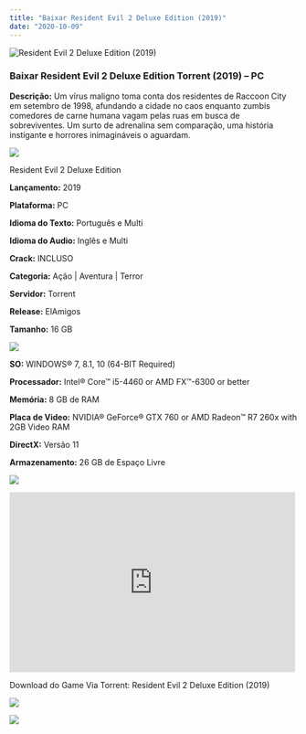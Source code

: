 ```yaml
---
title: "Baixar Resident Evil 2 Deluxe Edition (2019)"
date: "2020-10-09"
---
```


![Resident Evil 2 Deluxe Edition (2019)](https://1.bp.blogspot.com/-KZc4JU0f3hU/XxCko1lQN5I/AAAAAAAAA44/mBYDKscFgEIsqoqbRoJ6eT53axTMww_pwCNcBGAsYHQ/s320/poster.jpg "Resident Evil 2 Deluxe Edition (2019)")

### Baixar Resident Evil 2 Deluxe Edition Torrent (2019) – PC

**Descrição:** Um vírus maligno toma conta dos residentes de Raccoon City em setembro de 1998, afundando a cidade no caos enquanto zumbis comedores de carne humana vagam pelas ruas em busca de sobreviventes. Um surto de adrenalina sem comparação, uma história instigante e horrores inimagináveis o aguardam.

![](https://1.bp.blogspot.com/-XIAoZor_ewQ/Xt6k8H1cWZI/AAAAAAAAAi0/oGRR_ah4Rf449lfQQZDiX_22jAu7LLnJACPcBGAYYCw/s400/Bot{3b6f25e701f2c276e12462000761d99d36f4f564f6a12c5b7723aa1262fefb9b}25C3{3b6f25e701f2c276e12462000761d99d36f4f564f6a12c5b7723aa1262fefb9b}25A3o{3b6f25e701f2c276e12462000761d99d36f4f564f6a12c5b7723aa1262fefb9b}2Bde{3b6f25e701f2c276e12462000761d99d36f4f564f6a12c5b7723aa1262fefb9b}2BInforma{3b6f25e701f2c276e12462000761d99d36f4f564f6a12c5b7723aa1262fefb9b}25C3{3b6f25e701f2c276e12462000761d99d36f4f564f6a12c5b7723aa1262fefb9b}25A7{3b6f25e701f2c276e12462000761d99d36f4f564f6a12c5b7723aa1262fefb9b}25C3{3b6f25e701f2c276e12462000761d99d36f4f564f6a12c5b7723aa1262fefb9b}25B5es.jpg)

Resident Evil 2 Deluxe Edition

**Lançamento:** 2019

**Plataforma:** PC

**Idioma do Texto:** Português e Multi

**Idioma do Audio:** Inglês e Multi

**Crack:** INCLUSO

**Categoria:** Ação | Aventura | Terror

**Servidor:** Torrent

**Release:** ElAmigos

**Tamanho:** 16 GB

![](https://1.bp.blogspot.com/-h4INo_OBwls/Xt6lEEMpxNI/AAAAAAAAAi4/JjyyoRDYOagV83dzmOlHFitCwsklVMs6ACPcBGAYYCw/s400/Bot{3b6f25e701f2c276e12462000761d99d36f4f564f6a12c5b7723aa1262fefb9b}25C3{3b6f25e701f2c276e12462000761d99d36f4f564f6a12c5b7723aa1262fefb9b}25A3o{3b6f25e701f2c276e12462000761d99d36f4f564f6a12c5b7723aa1262fefb9b}2Bde{3b6f25e701f2c276e12462000761d99d36f4f564f6a12c5b7723aa1262fefb9b}2BRequisitos.jpg)

**SO:** WINDOWS® 7, 8.1, 10 (64-BIT Required)

**Processador:** Intel® Core™ i5-4460 or AMD FX™-6300 or better

**Memória:** 8 GB de RAM

**Placa de Video:** NVIDIA® GeForce® GTX 760 or AMD Radeon™ R7 260x with 2GB Video RAM

**DirectX:** Versão 11

**Armazenamento:** 26 GB de Espaço Livre

![](https://1.bp.blogspot.com/-rcYyVsnA81c/Xt6lZMZ2XiI/AAAAAAAAAjA/1MF2KKFyKSoUtwrodSDJRdpQoMNmnHOhwCPcBGAYYCw/s400/Bot{3b6f25e701f2c276e12462000761d99d36f4f564f6a12c5b7723aa1262fefb9b}25C3{3b6f25e701f2c276e12462000761d99d36f4f564f6a12c5b7723aa1262fefb9b}25A3o{3b6f25e701f2c276e12462000761d99d36f4f564f6a12c5b7723aa1262fefb9b}2Bde{3b6f25e701f2c276e12462000761d99d36f4f564f6a12c5b7723aa1262fefb9b}2BTrailer.jpg)

<iframe allow="accelerometer; autoplay; encrypted-media; gyroscope; picture-in-picture" allowfullscreen frameborder="0" height="315" src="https://www.youtube.com/embed/UMtizcIqj8k" width="500"></iframe>

Download do Game Via Torrent: Resident Evil 2 Deluxe Edition (2019)

[![](https://1.bp.blogspot.com/-KEcbu5lXdM0/Xu5yX-HgHDI/AAAAAAAAAsY/bBJ6W14NqC4-Ny_0LiwqQPIkTbYzyURcACPcBGAYYCw/s200/CAPA3.jpg)](https://utorrentmegagames.blogspot.com/p/recomendado.html)

[![](https://1.bp.blogspot.com/-Rkir3Cy7E90/XthUbQKV_OI/AAAAAAAAAgU/q6xV1k8mreQnsOAbeImqH6Qi8ahsN2LpACPcBGAYYCw/s1600/Bot{3b6f25e701f2c276e12462000761d99d36f4f564f6a12c5b7723aa1262fefb9b}25C3{3b6f25e701f2c276e12462000761d99d36f4f564f6a12c5b7723aa1262fefb9b}25A3o{3b6f25e701f2c276e12462000761d99d36f4f564f6a12c5b7723aa1262fefb9b}2Bde{3b6f25e701f2c276e12462000761d99d36f4f564f6a12c5b7723aa1262fefb9b}2BDownload.jpg)](1bba521fdbc6b84ea3119a59eb71177f7c4fbc3c&dn=Resident+Evil+2+2019+Deluxe+Edition+{3b6f25e701f2c276e12462000761d99d36f4f564f6a12c5b7723aa1262fefb9b}28build+18.12.2019{3b6f25e701f2c276e12462000761d99d36f4f564f6a12c5b7723aa1262fefb9b}29+ElAmigos)
